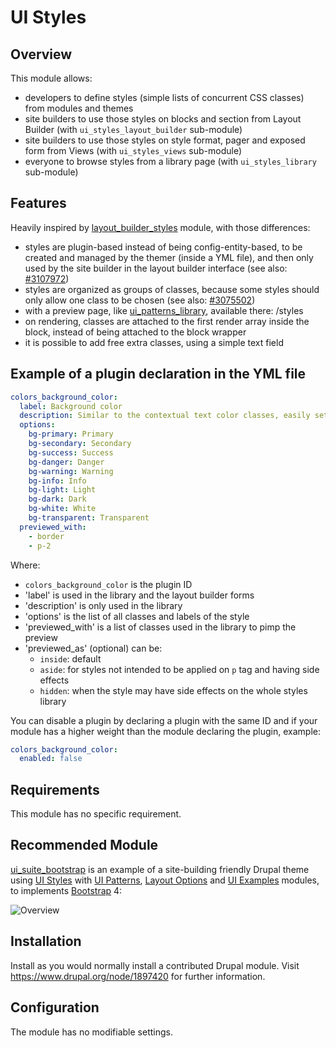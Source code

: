 # UI Styles

## Overview

This module allows:

- developers to define styles (simple lists of concurrent CSS classes) from modules and themes
- site builders to use those styles on blocks and section from Layout Builder (with `ui_styles_layout_builder` sub-module)
- site builders to use those styles on style format, pager and exposed form from Views (with `ui_styles_views` sub-module)
- everyone to browse styles from a library page (with `ui_styles_library` sub-module)

## Features

Heavily inspired by [layout\_builder\_styles](https://www.drupal.org/project/layout_builder_styles) module, with those differences:

* styles are plugin-based instead of being config-entity-based, to be created and managed by the themer (inside a YML file), and then only used by the site builder in the layout builder interface (see also: [#3107972](https://www.drupal.org/project/layout_builder_styles/issues/3107972))
* styles are organized as groups of classes, because some styles should only allow one class to be chosen (see also: [#3075502](https://www.drupal.org/project/layout_builder_styles/issues/3075502))
* with a preview page, like [ui_patterns_library](https://ui-patterns.readthedocs.io/en/8.x-1.x/content/patterns-definition.html), available there: /styles
* on rendering, classes are attached to the first render array inside the block, instead of being attached to the block wrapper
* it is possible to add free extra classes, using a simple text field

## Example of a plugin declaration in the YML file

```yaml
colors_background_color:
  label: Background color
  description: Similar to the contextual text color classes, easily set the background of an element to any contextual class.
  options:
    bg-primary: Primary
    bg-secondary: Secondary
    bg-success: Success
    bg-danger: Danger
    bg-warning: Warning
    bg-info: Info
    bg-light: Light
    bg-dark: Dark
    bg-white: White
    bg-transparent: Transparent
  previewed_with:
    - border
    - p-2
```

Where:

* `colors_background_color` is the plugin ID
* 'label' is used in the library and the layout builder forms
* 'description' is only used in the library
* 'options' is the list of all classes and labels of the style
* 'previewed_with' is a list of classes used in the library to pimp the preview
* 'previewed_as' (optional) can be:
  * `inside`: default
  * `aside`: for styles not intended to be applied on `p` tag and having side effects
  * `hidden`: when the style may have side effects on the whole styles library

You can disable a plugin by declaring a plugin with the same ID and if your
module has a higher weight than the module declaring the plugin, example:

```yaml
colors_background_color:
  enabled: false
```

## Requirements

This module has no specific requirement.

## Recommended Module

[ui\_suite\_bootstrap](https://github.com/pdureau/ui_suite_bootstrap) is an example of a site-building friendly Drupal theme using [UI Styles](https://www.drupal.org/project/ui_styles) with [UI Patterns](https://www.drupal.org/project/ui_patterns), [Layout Options](https://www.drupal.org/project/layout_options) and [UI Examples](https://www.drupal.org/project/ui_examples) modules, to implements [Bootstrap](https://getbootstrap.com/) 4:

![Overview](doc/schema.png)

## Installation

Install as you would normally install a contributed Drupal module. Visit
   https://www.drupal.org/node/1897420 for further information.

## Configuration

The module has no modifiable settings.
